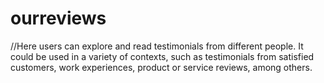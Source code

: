 #    ourreviews
//Here users can explore and read testimonials from different people. It could be used in a variety of contexts, such as testimonials from satisfied customers, work experiences, product or service reviews, among others. 
